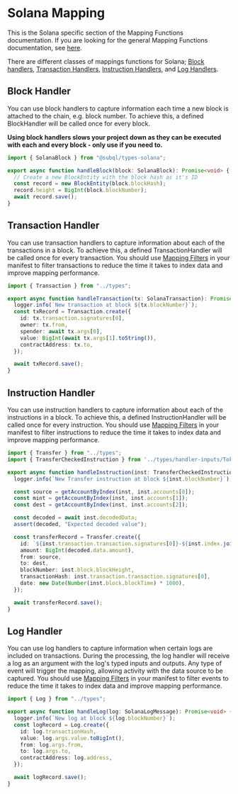 # Solana Mapping

This is the Solana specific section of the Mapping Functions documentation. If you are looking for the general Mapping Functions documentation, see [here](../).

There are different classes of mappings functions for Solana; [Block handlers](#block-handler), [Transaction Handlers](#transaction-handler), [Instruction Handlers](#instruction-handler), and [Log Handlers](#log-handler).

## Block Handler

You can use block handlers to capture information each time a new block is attached to the chain, e.g. block number. To achieve this, a defined BlockHandler will be called once for every block.

**Using block handlers slows your project down as they can be executed with each and every block - only use if you need to.**

```ts
import { SolanaBlock } from "@subql/types-solana";

export async function handleBlock(block: SolanaBlock): Promise<void> {
  // Create a new BlockEntity with the block hash as it's ID
  const record = new BlockEntity(block.blockHash);
  record.height = BigInt(block.blockNumber);
  await record.save();
}
```

## Transaction Handler

You can use transaction handlers to capture information about each of the transactions in a block. To achieve this, a defined TransactionHandler will be called once for every transaction. You should use [Mapping Filters](../../manifest/chain-specific/solana.md#mapping-handlers-and-filters) in your manifest to filter transactions to reduce the time it takes to index data and improve mapping performance.

```ts
import { Transaction } from "../types";

export async function handleTransaction(tx: SolanaTransaction): Promise<void> {
  logger.info(`New transaction at block ${tx.blockNumber}`);
  const txRecord = Transaction.create({
    id: tx.transaction.signatures[0],
    owner: tx.from,
    spender: await tx.args[0],
    value: BigInt(await tx.args[1].toString()),
    contractAddress: tx.to,
  });

  await txRecord.save();
}
```

## Instruction Handler

You can use instruction handlers to capture information about each of the instructions in a block. To achieve this, a defined InstructionHandler will be called once for every instruction. You should use [Mapping Filters](../../manifest/chain-specific/solana.md#mapping-handlers-and-filters) in your manifest to filter instructions to reduce the time it takes to index data and improve mapping performance.

```ts
import { Transfer } from "../types";
import { TransferCheckedInstruction } from '../types/handler-inputs/TokenkegQfeZyiNwAJbNbGKPFXCWuBvf9Ss623VQ5DA';

export async function handleInstruction(inst: TransferCheckedInstruction): Promise<void> {
  logger.info(`New Transfer instruction at block ${inst.blockNumber}`);

  const source = getAccountByIndex(inst, inst.accounts[0]);
  const mint = getAccountByIndex(inst, inst.accounts[1]);
  const dest = getAccountByIndex(inst, inst.accounts[2]);

  const decoded = await inst.decodedData;
  assert(decoded, "Expected decoded value");

  const transferRecord = Transfer.create({
    id: `${inst.transaction.transaction.signatures[0]}-${inst.index.join('.')}`,
    amount: BigInt(decoded.data.amount),
    from: source,
    to: dest,
    blockNumber: inst.block.blockHeight,
    transactionHash: inst.transaction.transaction.signatures[0],
    date: new Date(Number(inst.block.blockTime) * 1000),
  });

  await transferRecord.save();
}
```

## Log Handler

You can use log handlers to capture information when certain logs are included on transactions. During the processing, the log handler will receive a log as an argument with the log's typed inputs and outputs. Any type of event will trigger the mapping, allowing activity with the data source to be captured. You should use [Mapping Filters](../../manifest/chain-specific/solana.md#mapping-handlers-and-filters) in your manifest to filter events to reduce the time it takes to index data and improve mapping performance.

```ts
import { Log } from "../types";

export async function handleLog(log: SolanaLogMessage): Promise<void> {
  logger.info(`New log at block ${log.blockNumber}`);
  const logRecord = Log.create({
    id: log.transactionHash,
    value: log.args.value.toBigInt(),
    from: log.args.from,
    to: log.args.to,
    contractAddress: log.address,
  });

  await logRecord.save();
}
```
